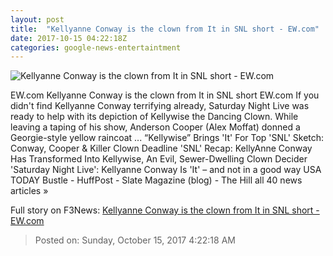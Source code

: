 ```yaml
---
layout: post
title:  "Kellyanne Conway is the clown from It in SNL short - EW.com"
date: 2017-10-15 04:22:18Z
categories: google-news-entertaintment
---
```


![Kellyanne Conway is the clown from It in SNL short - EW.com](http://ewedit.files.wordpress.com/2017/10/kellyanne.jpg?crop=8px%2C0px%2C2286px%2C1200.15px&resize=1200%2C630)

EW.com Kellyanne Conway is the clown from It in SNL short EW.com If you didn't find Kellyanne Conway terrifying already, Saturday Night Live was ready to help with its depiction of Kellywise the Dancing Clown. While leaving a taping of his show, Anderson Cooper (Alex Moffat) donned a Georgie-style yellow raincoat ... “Kellywise” Brings 'It' For Top 'SNL' Sketch: Conway, Cooper & Killer Clown Deadline 'SNL' Recap: KellyAnne Conway Has Transformed Into Kellywise, An Evil, Sewer-Dwelling Clown Decider 'Saturday Night Live': Kellyanne Conway Is 'It' – and not in a good way USA TODAY Bustle - HuffPost - Slate Magazine (blog) - The Hill all 40 news articles »


Full story on F3News: [Kellyanne Conway is the clown from It in SNL short - EW.com](http://www.f3nws.com/n/bVKCJD)

> Posted on: Sunday, October 15, 2017 4:22:18 AM
